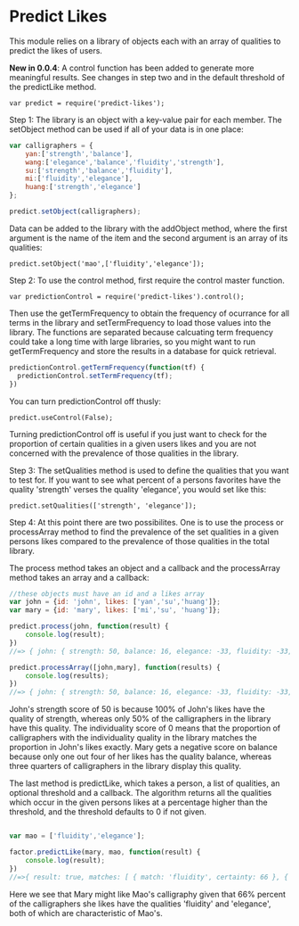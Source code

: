 Predict Likes
=============

This module relies on a library of objects each with an array of qualities to predict the likes of users.

<strong>New in 0.0.4</strong>: A control function has been added to generate more meaningful results. See changes in step two and in the default threshold of the predictLike method.

    var predict = require('predict-likes');


Step 1: The library is an object with a key-value pair for each member. The setObject method can be used if all of your data is in one place:

```javascript
var calligraphers = {
	yan:['strength','balance'],
	wang:['elegance','balance','fluidity','strength'],
	su:['strength','balance','fluidity'],
	mi:['fluidity','elegance'],
	huang:['strength','elegance']
};

predict.setObject(calligraphers);
```

Data can be added to the library with the addObject method, where the first argument is the name of the item and the second argument is an array of its qualities:

    predict.setObject('mao',['fluidity','elegance']);

Step 2: To use the control method, first require the control master function.

    var predictionControl = require('predict-likes').control();

Then use the getTermFrequency to obtain the frequency of ocurrance for all terms in the library and setTermFrequency to load those values into the library. The functions are separated because calcuating term frequency could take a long time with large libraries, so you might want to run getTermFrequency and store the results in a database for quick retrieval.

```javascript
predictionControl.getTermFrequency(function(tf) {
  predictionControl.setTermFrequency(tf);
})
```

You can turn predictionControl off thusly:

    predict.useControl(False);

Turning predictionControl off is useful if you just want to check for the proportion of certain qualities in a given users likes and you are not concerned with the prevalence of those qualities in the library. 

Step 3: The setQualities method is used to define the qualities that you want to test for. If you want to see what percent of a persons favorites have the quality 'strength' verses the quality 'elegance', you would set like this:

    predict.setQualities(['strength', 'elegance']);

Step 4: At this point there are two possibilites. One is to use the process or processArray method to find the prevalence of the set qualities in a given persons likes compared to the prevalence of those qualities in the total library.

The process method takes an object and a callback and the processArray method takes an array and a callback:

```javascript
//these objects must have an id and a likes array
var john = {id: 'john', likes: ['yan','su','huang']};
var mary = {id: 'mary', likes: ['mi','su', 'huang']};

predict.process(john, function(result) {
	console.log(result);
})
//=> { john: { strength: 50, balance: 16, elegance: -33, fluidity: -33, individuality: 0 } }

predict.processArray([john,mary], function(results) {
	console.log(results);
})
//=> { john: { strength: 50, balance: 16, elegance: -33, fluidity: -33, individuality: 0 }, mary: { strength: 0, balance: -25, elegance: 9, fluidity: 9, individuality: 17 } }
```
John's strength score of 50 is because 100% of John's likes have the quality of strength, whereas only 50% of the calligraphers in the library have this quality. The individuality score of 0 means that the proportion of calligraphers with the individuality quality in the library matches the proportion in John's likes exactly. Mary gets a negative score on balance because only one out four of her likes has the quality balance, whereas three quarters of calligraphers in the library display this quality.

The last method is predictLike, which takes a person, a list of qualities, an optional threshold and a callback. The algorithm returns all the qualities which occur in the given persons likes at a percentage higher than the threshold, and the threshold defaults to 0 if not given.

```javascript

var mao = ['fluidity','elegance'];

factor.predictLike(mary, mao, function(result) {
    console.log(result);
})
//=>{ result: true, matches: [ { match: 'fluidity', certainty: 66 }, { match: 'elegance', certainty: 66 } ] }
```

Here we see that Mary might like Mao's calligraphy given that 66% percent of the calligraphers she likes have the qualities 'fluidity' and 'elegance', both of which are characteristic of Mao's.
